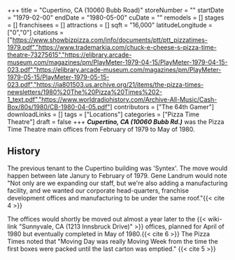 +++
title = "Cupertino, CA (10060 Bubb Road)"
storeNumber = ""
startDate = "1979-02-00"
endDate = "1980-05-00"
cuDate = ""
remodels = []
stages = []
franchisees = []
attractions = []
sqft = "16,000"
latitudeLongitude = ["0","0"]
citations = ["https://www.showbizpizza.com/info/documents/ptt/ptt_pizzatimes-1979.pdf","https://www.trademarkia.com/chuck-e-cheese-s-pizza-time-theatre-73275615","https://elibrary.arcade-museum.com/magazines/pm/PlayMeter-1979-04-15/PlayMeter-1979-04-15-023.pdf","https://elibrary.arcade-museum.com/magazines/pm/PlayMeter-1979-05-15/PlayMeter-1979-05-15-023.pdf","https://ia801503.us.archive.org/21/items/the-pizza-times-newsletters/1980%20The%20Pizza%20Times%202-1_text.pdf","https://www.worldradiohistory.com/Archive-All-Music/Cash-Box/80s/1980/CB-1980-04-05.pdf"]
contributors = ["The 64th Gamer"]
downloadLinks = []
tags = ["Locations"]
categories = ["Pizza Time Theatre"]
draft = false
+++
***Cupertino, CA (10060 Bubb Rd.)*** was the Pizza Time Theatre main offices from February of 1979 to May of 1980.

## History
The previous tenant to the Cupertino building was 'Syntex'. The move would happen between late Janury to February of 1979. Gene Landrum would note "Not only are we expanding our staff, but we're also adding a manufacturing facility, and we wanted our corporate head-quarters, franchise development offices and manufacturing to be under the same roof."{{< cite 4 >}}

The offices would shortly be moved out almost a year later to the {{< wiki-link "Sunnyvale, CA (1213 Innsbruck Drive)" >}} offices, planned for April of 1980 but eventually completed in May of 1980.{{< cite 6 >}} The Pizza Times noted that "Moving Day was really Moving Week from the time the first boxes were packed until the last carton was emptied." {{< cite 5 >}}